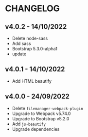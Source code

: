 # CHANGELOG

## v4.0.2 - 14/10/2022

- Delete node-sass
- Add sass
- Bootstrap 5.3.0-alpha1
- update
## v4.0.1 - 14/10/2022

- Add HTML beautify

## v4.0.0 - 24/09/2022

- Delete `filemanager-webpack-plugin`
- Upgrade to Webpack v5.74.0
- Upgrade to Bootstrap v5.2.0
- Add `js-beautify`
- Upgrade dependencies

